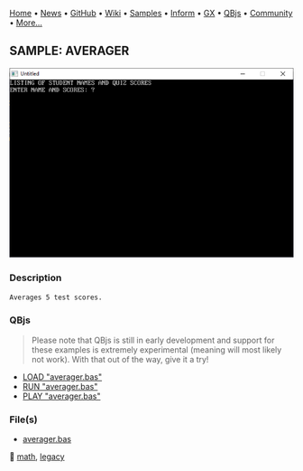 [Home](https://qb64.com) • [News](../../news.md) • [GitHub](https://github.com/QB64Official/qb64) • [Wiki](https://github.com/QB64Official/qb64/wiki) • [Samples](../../samples.md) • [Inform](../../inform.md) • [GX](../../gx.md) • [QBjs](../../qbjs.md) • [Community](../../community.md) • [More...](../../more.md)

## SAMPLE: AVERAGER

![screenshot.png](img/screenshot.png)

### Description

```text
Averages 5 test scores.
```

### QBjs

> Please note that QBjs is still in early development and support for these examples is extremely experimental (meaning will most likely not work). With that out of the way, give it a try!

* [LOAD "averager.bas"](https://v6p9d9t4.ssl.hwcdn.net/html/5963335/index.html?src=https://qb64.com/samples/averager/src/averager.bas)
* [RUN "averager.bas"](https://v6p9d9t4.ssl.hwcdn.net/html/5963335/index.html?mode=auto&src=https://qb64.com/samples/averager/src/averager.bas)
* [PLAY "averager.bas"](https://v6p9d9t4.ssl.hwcdn.net/html/5963335/index.html?mode=play&src=https://qb64.com/samples/averager/src/averager.bas)

### File(s)

* [averager.bas](src/averager.bas)

🔗 [math](../math.md), [legacy](../legacy.md)

